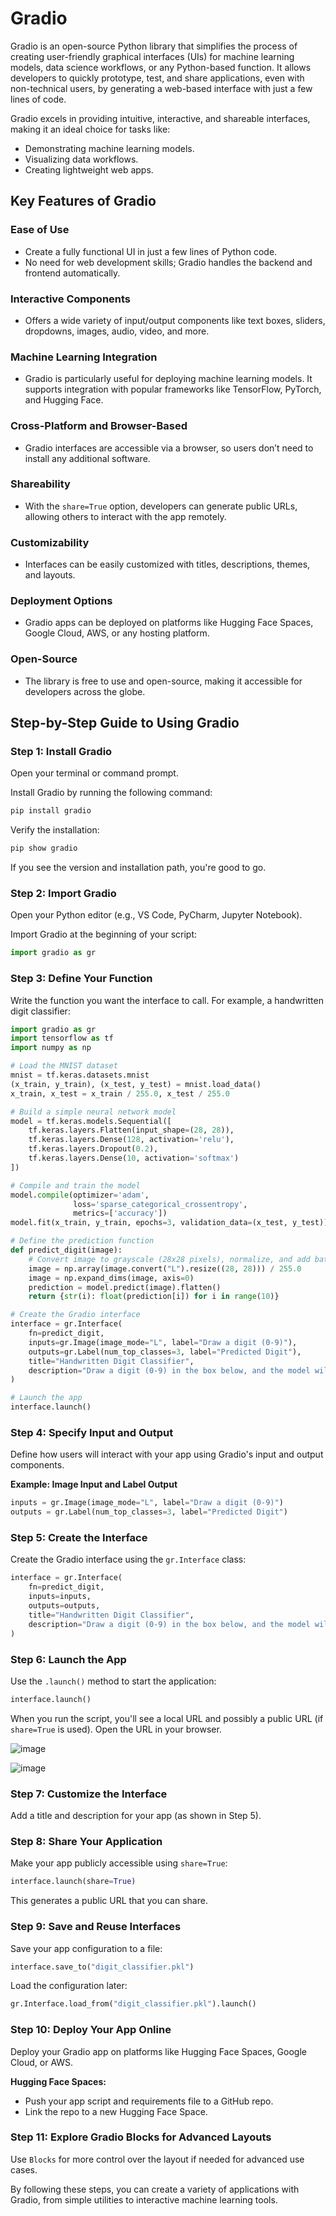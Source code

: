 # Gradio
Gradio is an open-source Python library that simplifies the process of creating user-friendly graphical interfaces (UIs) for machine learning models, data science workflows, or any Python-based function. It allows developers to quickly prototype, test, and share applications, even with non-technical users, by generating a web-based interface with just a few lines of code.

Gradio excels in providing intuitive, interactive, and shareable interfaces, making it an ideal choice for tasks like:

- Demonstrating machine learning models.
- Visualizing data workflows.
- Creating lightweight web apps.

## Key Features of Gradio

### Ease of Use
- Create a fully functional UI in just a few lines of Python code.
- No need for web development skills; Gradio handles the backend and frontend automatically.

### Interactive Components
- Offers a wide variety of input/output components like text boxes, sliders, dropdowns, images, audio, video, and more.

### Machine Learning Integration
- Gradio is particularly useful for deploying machine learning models. It supports integration with popular frameworks like TensorFlow, PyTorch, and Hugging Face.

### Cross-Platform and Browser-Based
- Gradio interfaces are accessible via a browser, so users don’t need to install any additional software.

### Shareability
- With the `share=True` option, developers can generate public URLs, allowing others to interact with the app remotely.

### Customizability
- Interfaces can be easily customized with titles, descriptions, themes, and layouts.

### Deployment Options
- Gradio apps can be deployed on platforms like Hugging Face Spaces, Google Cloud, AWS, or any hosting platform.

### Open-Source
- The library is free to use and open-source, making it accessible for developers across the globe.

## Step-by-Step Guide to Using Gradio

### Step 1: Install Gradio
Open your terminal or command prompt.

Install Gradio by running the following command:

```bash
pip install gradio
```

Verify the installation:

```bash
pip show gradio
```

If you see the version and installation path, you're good to go.

### Step 2: Import Gradio
Open your Python editor (e.g., VS Code, PyCharm, Jupyter Notebook).

Import Gradio at the beginning of your script:

```python
import gradio as gr
```

### Step 3: Define Your Function
Write the function you want the interface to call. For example, a handwritten digit classifier:

```python
import gradio as gr
import tensorflow as tf
import numpy as np

# Load the MNIST dataset
mnist = tf.keras.datasets.mnist
(x_train, y_train), (x_test, y_test) = mnist.load_data()
x_train, x_test = x_train / 255.0, x_test / 255.0

# Build a simple neural network model
model = tf.keras.models.Sequential([
    tf.keras.layers.Flatten(input_shape=(28, 28)),
    tf.keras.layers.Dense(128, activation='relu'),
    tf.keras.layers.Dropout(0.2),
    tf.keras.layers.Dense(10, activation='softmax')
])

# Compile and train the model
model.compile(optimizer='adam',
              loss='sparse_categorical_crossentropy',
              metrics=['accuracy'])
model.fit(x_train, y_train, epochs=3, validation_data=(x_test, y_test))

# Define the prediction function
def predict_digit(image):
    # Convert image to grayscale (28x28 pixels), normalize, and add batch dimension
    image = np.array(image.convert("L").resize((28, 28))) / 255.0
    image = np.expand_dims(image, axis=0)
    prediction = model.predict(image).flatten()
    return {str(i): float(prediction[i]) for i in range(10)}

# Create the Gradio interface
interface = gr.Interface(
    fn=predict_digit,
    inputs=gr.Image(image_mode="L", label="Draw a digit (0-9)"),
    outputs=gr.Label(num_top_classes=3, label="Predicted Digit"),
    title="Handwritten Digit Classifier",
    description="Draw a digit (0-9) in the box below, and the model will predict the digit with probabilities."
)

# Launch the app
interface.launch()
```

### Step 4: Specify Input and Output
Define how users will interact with your app using Gradio's input and output components.

**Example: Image Input and Label Output**

```python
inputs = gr.Image(image_mode="L", label="Draw a digit (0-9)")
outputs = gr.Label(num_top_classes=3, label="Predicted Digit")
```

### Step 5: Create the Interface
Create the Gradio interface using the `gr.Interface` class:

```python
interface = gr.Interface(
    fn=predict_digit,
    inputs=inputs,
    outputs=outputs,
    title="Handwritten Digit Classifier",
    description="Draw a digit (0-9) in the box below, and the model will predict the digit with probabilities."
)
```

### Step 6: Launch the App
Use the `.launch()` method to start the application:

```python
interface.launch()
```

When you run the script, you'll see a local URL and possibly a public URL (if `share=True` is used). Open the URL in your browser.

![image](https://github.com/user-attachments/assets/3e7970b6-3841-4558-b6eb-8b5f6ffb3817)


![image](https://github.com/user-attachments/assets/2fb8c2b6-0c55-4261-b758-f1e52eabcac1)


### Step 7: Customize the Interface
Add a title and description for your app (as shown in Step 5).

### Step 8: Share Your Application
Make your app publicly accessible using `share=True`:

```python
interface.launch(share=True)
```

This generates a public URL that you can share.



### Step 9: Save and Reuse Interfaces
Save your app configuration to a file:

```python
interface.save_to("digit_classifier.pkl")
```

Load the configuration later:

```python
gr.Interface.load_from("digit_classifier.pkl").launch()
```

### Step 10: Deploy Your App Online
Deploy your Gradio app on platforms like Hugging Face Spaces, Google Cloud, or AWS.

**Hugging Face Spaces:**
- Push your app script and requirements file to a GitHub repo.
- Link the repo to a new Hugging Face Space.

### Step 11: Explore Gradio Blocks for Advanced Layouts
Use `Blocks` for more control over the layout if needed for advanced use cases.

By following these steps, you can create a variety of applications with Gradio, from simple utilities to interactive machine learning tools.

